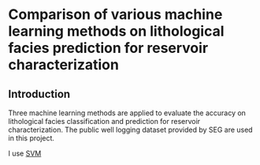 # Comparison of various machine learning methods on lithological facies prediction for reservoir characterization

## Introduction
Three machine learning methods are applied to evaluate the accuracy on lithological facies classification and prediction for reservoir characterization. The public well logging dataset provided by SEG are used in this project.

I use [SVM](svm.ipynb)
